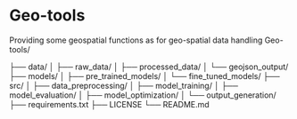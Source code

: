 # Geo-tools
Providing some geospatial functions as for geo-spatial data handling 
Geo-tools/


├── data/
│   ├── raw_data/
│   ├── processed_data/
│   └── geojson_output/
├── models/
│   ├── pre_trained_models/
│   └── fine_tuned_models/
├── src/
│   ├── data_preprocessing/
│   ├── model_training/
│   ├── model_evaluation/
│   ├── model_optimization/
│   └── output_generation/
├── requirements.txt
├── LICENSE
└── README.md

